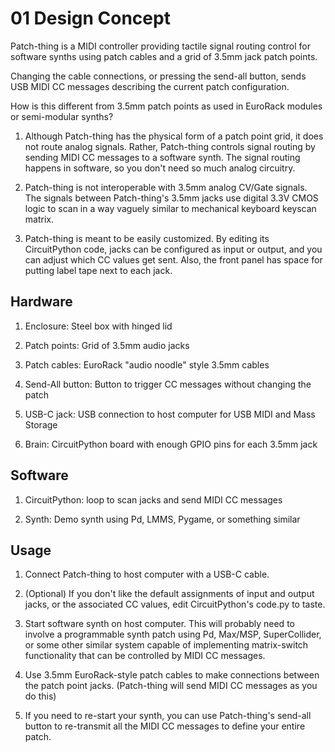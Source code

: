 <!-- SPDX-License-Identifier: CC-BY-SA-4.0 OR MIT -->
<!-- SPDX-FileCopyrightText: Copyright 2024 Sam Blenny -->
# 01 Design Concept

Patch-thing is a MIDI controller providing tactile signal routing control for
software synths using patch cables and a grid of 3.5mm jack patch points.

Changing the cable connections, or pressing the send-all button, sends USB MIDI
CC messages describing the current patch configuration.

How is this different from 3.5mm patch points as used in EuroRack modules or
semi-modular synths?

1. Although Patch-thing has the physical form of a patch point grid, it does
   not route analog signals. Rather, Patch-thing controls signal routing by
   sending MIDI CC messages to a software synth. The signal routing happens in
   software, so you don't need so much analog circuitry.

2. Patch-thing is not interoperable with 3.5mm analog CV/Gate signals. The
   signals between Patch-thing's 3.5mm jacks use digital 3.3V CMOS logic to
   scan in a way vaguely similar to mechanical keyboard keyscan matrix.

3. Patch-thing is meant to be easily customized. By editing its CircuitPython
   code, jacks can be configured as input or output, and you can adjust which
   CC values get sent. Also, the front panel has space for putting label tape
   next to each jack.


## Hardware

1. Enclosure: Steel box with hinged lid

2. Patch points: Grid of 3.5mm audio jacks

3. Patch cables: EuroRack "audio noodle" style 3.5mm cables

4. Send-All button: Button to trigger CC messages without changing the patch

5. USB-C jack: USB connection to host computer for USB MIDI and Mass Storage

6. Brain: CircuitPython board with enough GPIO pins for each 3.5mm jack


## Software

1. CircuitPython: loop to scan jacks and send MIDI CC messages

2. Synth: Demo synth using Pd, LMMS, Pygame, or something similar


## Usage

1. Connect Patch-thing to host computer with a USB-C cable.

2. (Optional) If you don't like the default assignments of input and output
   jacks, or the associated CC values, edit CircuitPython's code.py to taste.

3. Start software synth on host computer. This will probably need to involve a
   programmable synth patch using Pd, Max/MSP, SuperCollider, or some other
   similar system capable of implementing matrix-switch functionality that can
   be controlled by MIDI CC messages.

4. Use 3.5mm EuroRack-style patch cables to make connections between the patch
   point jacks. (Patch-thing will send MIDI CC messages as you do this)

5. If you need to re-start your synth, you can use Patch-thing's send-all
   button to re-transmit all the MIDI CC messages to define your entire patch.

